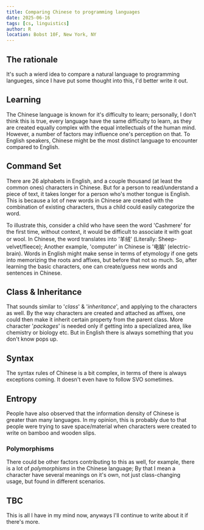 ```yaml
---
title: Comparing Chinese to programming languages
date: 2025-06-16
tags: [cs, linguistics]
author: R
location: Bobst 10F, New York, NY
---
```


## The rationale
It's such a wierd idea to compare a natural language to programming langueges, since I have put some thought into this, I'd better write it out.

## Learning
The Chinese language is known for it's difficulty to learn; personally, I don't think this is true, every language have the same difficulty to learn, as they are created equally complex with the equal intellectuals of the human mind. However, a number of factors may influence one's perception on that. To English speakers, Chinese might be the most distinct language to encounter compared to English.

## Command Set
There are 26 alphabets in English, and a couple thousand (at least the common ones) characters in Chinese. But for a person to read/understand a piece of text, it takes longer for a person who's mother tongue is English. This is because a lot of new words in Chinese are created with the combination of existing characters, thus a child could easily categorize the word.

To illustrate this, consider a child who have seen the word 'Cashmere' for the first time, without context, it would be difficult to associate it with goat or wool. In Chinese, the word translates into '羊绒' (Literally: Sheep-velvet/fleece); Another example, 'computer' in Chinese is '电脑' (electric-brain). Words in English might make sense in terms of etymology if one gets into memorizing the roots and affixes, but before that not so much. So, after learning the basic characters, one can create/guess new words and sentences in Chinese.

## Class & Inheritance
That sounds similar to '*class*' & '*inheritance*', and applying to the characters as well. By the way characters are created and attached as affixes, one could then make it inherit certain property from the parent class. More character '*packages*' is needed only if getting into a specialized area, like chemistry or biology etc. But in English there is always something that you don't know pops up.

## Syntax
The syntax rules of Chinese is a bit complex, in terms of there is always exceptions coming. It doesn't even have to follow SVO sometimes.

## Entropy
People have also observed that the information density of Chinese is greater than many languages. In my opinion, this is probably due to that people were trying to save space/material when characters were created to write on bamboo and wooden slips.

### Polymorphisms
There could be other factors contributing to this as well, for example, there is a lot of *polymorphisms* in the Chinese language; By that I mean a character have several meanings on it's own, not just class-changing usage, but found in different scenarios.

## TBC
This is all I have in my mind now, anyways I'll continue to write about it if there's more.
